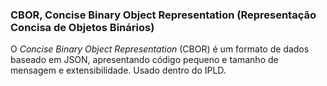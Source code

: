 ### CBOR, Concise Binary Object Representation (Representação Concisa de Objetos Binários) 

O _Concise Binary Object Representation_ (CBOR) é um formato de dados baseado em JSON, apresentando código pequeno e tamanho de mensagem e extensibilidade. Usado dentro do IPLD.
